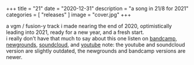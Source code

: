 +++
title = "21"
date = "2020-12-31"
description = "a song in 21/8 for 2021"
categories = [
    "releases"
]
image = "cover.jpg"
+++

a vgm / fusion-y track i made nearing the end of 2020, optimistically leading into 2021, ready for a new year, and a fresh start.\
i really don't have that much to say about this one
listen on [bandcamp](https://perfectfyfth.bandcamp.com/track/21), [newgrounds](https://www.newgrounds.com/audio/listen/998656), [soundcloud](https://soundcloud.com/perfectfyfth/twentyone), and [youtube](https://www.youtube.com/watch?v=Z15Gr9GmgB4)
note: the youtube and soundcloud version are slightly outdated, the newgrounds and bandcamp versions are newer.
